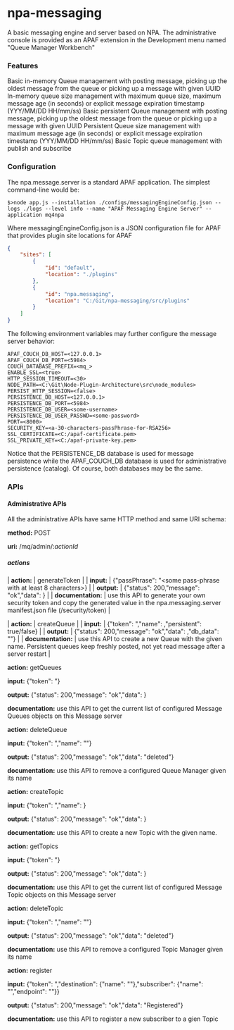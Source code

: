 # npa-messaging
A basic messaging engine and server based on NPA. The administrative console is provided as an APAF extension in the Development menu named "Queue Manager Workbench"

### Features

Basic in-memory Queue management with posting message, picking up the oldest message from the queue or picking up a message with given UUID
In-memory queue size management with maximum queue size, maximum message age (in seconds) or explicit message expiration timestamp (YYY/MM/DD HH/mm/ss)
Basic persistent Queue management with posting message, picking up the oldest message from the queue or picking up a message with given UUID
Persistent Queue size management with maximum message age (in seconds) or explicit message expiration timestamp (YYY/MM/DD HH/mm/ss)
Basic Topic queue management with publish and subscribe

### Configuration

The npa.message.server is a standard APAF application. The simplest command-line would be:

    $>node app.js --installation ./configs/messagingEngineConfig.json --logs ./logs --level info --name "APAF Messaging Engine Server" --application mq4npa

Where messagingEngineConfig.json is a JSON configuration file for APAF that provides plugin site locations for APAF

```json
{ 
	"sites": [
		{
			"id": "default",
			"location": "./plugins"
		},
		{
			"id": "npa.messaging",
			"location": "C:/Git/npa-messaging/src/plugins"
		}
	]
}
```
The following environment variables may further configure the message server behavior:

    APAF_COUCH_DB_HOST=<127.0.0.1>
    APAF_COUCH_DB_PORT=<5984>
    COUCH_DATABASE_PREFIX=<mq_>
    ENABLE_SSL=<true>
    HTTP_SESSION_TIMEOUT=<30>
    NODE_PATH=<C:\Git\Node-Plugin-Architecture\src\node_modules>
    PERSIST_HTTP_SESSION=<false>
    PERSISTENCE_DB_HOST=<127.0.0.1>
    PERSISTENCE_DB_PORT=<5984>
    PERSISTENCE_DB_USER=<some-username>
    PERSISTENCE_DB_USER_PASSWD=<some-password>
    PORT=<8000>
    SECURITY_KEY=<a-30-characters-passPhrase-for-RSA256>
    SSL_CERTIFICATE=<C:/apaf-certificate.pem>
    SSL_PRIVATE_KEY=<C:/apaf-private-key.pem>
    
Notice that the PERSISTENCE_DB database is used for message persistence while the APAF_COUCH_DB database is used for administrative persistence (catalog). Of course, both databases may be the same.

### APIs

#### Administrative APIs

All the administrative APIs have same HTTP method and same URI schema:

__method:__ POST

__uri:__ /mq/admin/:*actionId*

##### actions

| __action:__ | generateToken |
| __input:__ | {"passPhrase": "<some pass-phrase with at least 8 characters>} |
| __output:__ | {"status": 200,"message": "ok","data": <encryptedToken>} |
| __documentation:__ | use this API to generate your own security token and copy the generated value in the npa.messaging.server manifest.json file (/security/token) |



| __action:__ | createQueue |
| __input:__ | {"token": "<the message server pass-Phrase>,"name": <the new Queue name>,"persistent": true/false} |
| __output:__ | {"status": 200,"message": "ok","data": <the couchDB record for the new Queue>,"db_data": "<datasource-reference>"} |
| __documentation:__ | use this API to create a new Queue with the given name. Persistent queues keep freshly posted, not yet read message after a server restart |



__action:__ getQueues

__input:__ {"token": "<the message server pass-Phrase>}

__output:__ {"status": 200,"message": "ok","data": <the list of configured Queues on this Message server>}

__documentation:__ use this API to get the current list of configured Message Queues objects on this Message server



__action:__ deleteQueue

__input:__ {"token": "<the message server pass-Phrase>,"name": "<the name of the Message Queue to delete>"}

__output:__ {"status": 200,"message": "ok","data": "deleted"}

__documentation:__ use this API to remove a configured Queue Manager given its name



__action:__ createTopic

__input:__ {"token": "<the message server pass-Phrase>,"name": <the new Queue name>}

__output:__ {"status": 200,"message": "ok","data": <the couchDB record for the new Topic>}

__documentation:__ use this API to create a new Topic with the given name.



__action:__ getTopics

__input:__ {"token": "<the message server pass-Phrase>}

__output:__ {"status": 200,"message": "ok","data": <the list of configured Topics on this Message server>}

__documentation:__ use this API to get the current list of configured Message Topic objects on this Message server



__action:__ deleteTopic

__input:__ {"token": "<the message server pass-Phrase>,"name": "<the name of the Message Topic to delete>"}

__output:__ {"status": 200,"message": "ok","data": "deleted"}

__documentation:__ use this API to remove a configured Topic Manager given its name



__action:__ register

__input:__ {"token": "<the message server pass-Phrase>,"destination": {"name": "<the name of the Message Topic to register to>"},"subscriber": {"name": "<a name for this subscriber>","endpoint": "<an endpoint URL to send the message to>"}}

__output:__ {"status": 200,"message": "ok","data": "Registered"}

__documentation:__ use this API to register a new subscriber to a gien Topic

